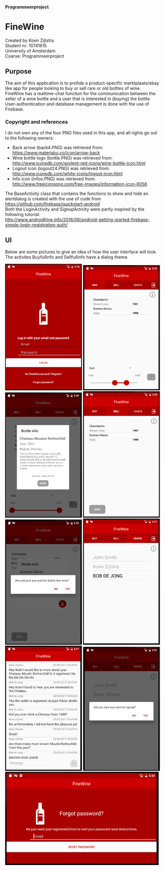 #### Programmeerproject
# FineWine
Created by Koen Zijlstra  
Student nr: 10741615  
University of Amsterdam  
Coarse: Programmeerproject

## Purpose
The aim of this application is to profide a product-specific marktplaats/ebay like app for people looking to buy or sell rare or old bottles of wine. FineWine has a realtime-chat function for the communication between the seller of a wine bottle and a user that is interested in (buying) the bottle. User-authentication and database management is done with the use of Firebase.

### Copyright and references
I do not own any of the four PNG files used in this app, and all rights go out to the following owners:  
* Back arrow (back4.PNG) was retrieved from: https://www.materialui.co/icon/arrow-back
* Wine bottle logo (bottle.PNG) was retrieved from: http://www.iconsdb.com/soylent-red-icons/wine-bottle-icon.html
* Logout icon (logout24.PNG) was retrieved from: http://www.iconsdb.com/white-icons/logout-icon.html
* Info icon (infoo.PNG) was retrieved from: http://www.freeiconspng.com/free-images/information-icon-6056

The BaseActivity class that contains the functions to show and hide an alertdialog is created with the use of code from   https://github.com/firebase/quickstart-android  
Both the LoginActivity and SignupActivity were partly inspired by the following tutorial:    
http://www.androidhive.info/2016/06/android-getting-started-firebase-simple-login-registration-auth/  

## UI
Below are some pictures to give an idea of how the user interface will look. The activites Buyfullinfo and Sellfullinfo have a dialog theme.


<img src="https://github.com/koenzijlstra/WineRetry/blob/master/docs/final1.PNG" width="250">
<img src="https://github.com/koenzijlstra/WineRetry/blob/master/docs/final2.PNG" width="250">
<img src="https://github.com/koenzijlstra/WineRetry/blob/master/docs/Final5.PNG" width="250">
<img src="https://github.com/koenzijlstra/WineRetry/blob/master/docs/final3.PNG" width="250">
<img src="https://github.com/koenzijlstra/WineRetry/blob/master/docs/final8.PNG" width="250">
<img src="https://github.com/koenzijlstra/WineRetry/blob/master/docs/final4.PNG" width="250">
<img src="https://github.com/koenzijlstra/WineRetry/blob/master/docs/final6.PNG" width="250">
<img src="https://github.com/koenzijlstra/WineRetry/blob/master/docs/final7.PNG" width="250">
<img src="https://github.com/koenzijlstra/WineRetry/blob/master/docs/final9.PNG" width="500">




